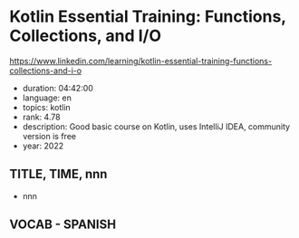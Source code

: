# Kotlin Essential Training: Functions, Collections, and I/O

https://www.linkedin.com/learning/kotlin-essential-training-functions-collections-and-i-o

- duration: 04:42:00
- language: en
- topics: kotlin
- rank: 4.78
- description: Good basic course on Kotlin, uses IntelliJ IDEA, community version is free
- year: 2022

## TITLE, TIME, nnn

- nnn

## VOCAB - SPANISH

```
```
